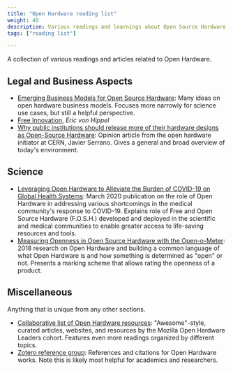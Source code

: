 ```yaml
---
title: "Open Hardware reading list"
weight: 40
description: Various readings and learnings about Open Source Hardware that do not belong on another page.
tags: ["reading list"]

---
```


A collection of various readings and articles related to Open Hardware.


## Legal and Business Aspects

* [Emerging Business Models for Open Source Hardware](https://openhardware.metajnl.com/articles/10.5334/joh.4/):
  Many ideas on open hardware business models.
  Focuses more narrowly for science use cases, but still a helpful perspective.
* [Free Innovation](https://mitpress.mit.edu/books/free-innovation), _Eric von Hippel_
* [Why public institutions should release more of their hardware designs as Open-Source Hardware](https://forum.openhardware.science/t/why-public-institutions-should-release-more-of-their-hardware-designs-as-open-source-hardware/2235):
  Opinion article from the open hardware initiator at CERN, Javier Serrano.
  Gives a general and broad overview of today's environment.


## Science

* [Leveraging Open Hardware to Alleviate the Burden of COVID-19 on Global Health Systems](https://www.preprints.org/manuscript/202003.0362/v1):
  March 2020 publication on the role of Open Hardware in addressing various shortcomings in the medical community's response to COVID-19.
  Explains role of Free and Open Source Hardware (F.O.S.H.) developed and deployed in the scientific and medical communities to enable greater access to life-saving resources and tools.
* [Measuring Openness in Open Source Hardware with the Open-o-Meter](https://www.sciencedirect.com/science/article/pii/S2212827118312095):
  2018 research on Open Hardware and building a common language of what Open Hardware is and how something is determined as "open" or not.
  Presents a marking scheme that allows rating the openness of a product.


## Miscellaneous

Anything that is unique from any other sections.

* [Collaborative list of Open Hardware resources](https://github.com/Open-Hardware-Leaders/Resources):
  "Awesome"-style, curated articles, websites, and resources by the Mozilla Open Hardware Leaders cohort.
  Features even more readings organized by different topics.
* [Zotero reference group](https://www.zotero.org/groups/2312397/open_hardware/library):
  References and citations for Open Hardware works.
  Note this is likely most helpful for academics and researchers.

